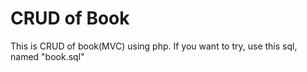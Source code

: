 # CRUD of Book
This is CRUD of book(MVC) using php. If you want to try, use this sql, named "book.sql"
